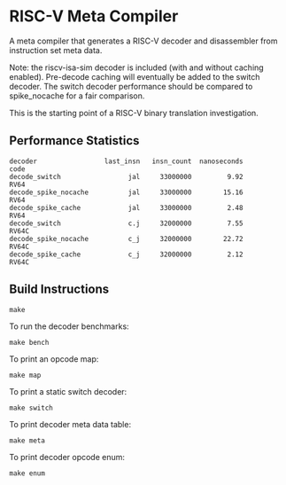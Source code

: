 # RISC-V Meta Compiler

A meta compiler that generates a RISC-V decoder and disassembler from
instruction set meta data.

Note: the riscv-isa-sim decoder is included (with and without caching
enabled). Pre-decode caching will eventually be added to the switch
decoder. The switch decoder performance should be compared to
spike_nocache for a fair comparison.

This is the starting point of a RISC-V binary translation investigation.

## Performance Statistics

```
decoder                 last_insn   insn_count  nanoseconds         code
decode_switch                 jal     33000000         9.92         RV64
decode_spike_nocache          jal     33000000        15.16         RV64
decode_spike_cache            jal     33000000         2.48         RV64
decode_switch                 c.j     32000000         7.55        RV64C
decode_spike_nocache          c_j     32000000        22.72        RV64C
decode_spike_cache            c_j     32000000         2.12        RV64C
```

## Build Instructions

```
make
```

To run the decoder benchmarks:
```
make bench
```

To print an opcode map:
```
make map
```

To print a static switch decoder:
```
make switch
```

To print decoder meta data table:
```
make meta
```

To print decoder opcode enum:
```
make enum
```
